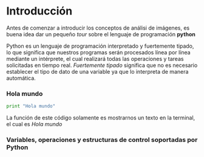 # Introducción

Antes de comenzar a introducir los conceptos de análisi de imágenes, es buena idea dar un pequeño *tour* sobre el lenguaje de programación **python**

Python es un lenguaje de programación interpretado y fuertemente tipado, lo que significa que nuestros programas serán procesados línea por línea mediante un intérprete, el cual realizará todas las operaciones y tareas solicitadas en tiempo real. *Fuertemente tipado* significa que no es necesario establecer el tipo de dato de una variable ya que lo interpreta de manera automática.

### Hola mundo

```python
print "Hola mundo"
```
La función de este código solamente es mostrarnos un texto en la terminal, el cual es *Hola mundo*

### Variables, operaciones y estructuras de control soportadas por Python


